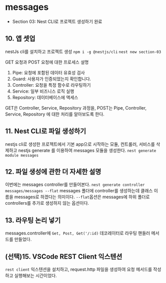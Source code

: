 # messages

- Section 03: Nest CLI로 프로젝트 생성하기 완료

## 10. 앱 셋업

nestJs cli를 설치하고 프로젝트 생성
`npm i -g @nestjs/cli`
`nest new section-03`

GET 요청과 POST 요청에 대한 프로세스 설명

1. Pipe: 요청에 포함된 데이터 유효성 검사
2. Guard: 사용자가 인증되었는지 확인합니다.
3. Controller: 요청을 특정 함수로 라우팅하기
4. Service: 일부 비즈니스 로직 실행
5. Repository: 데이터베이스에 액세스

GET은 Controller, Service, Repository 과정을,
POST는 Pipe, Controller, Service, Repository
에 대한 처리를 알아보도록 한다.

## 11. Nest CLI로 파일 생성하기

nestjs cli로 생성한 프로젝트에서 기본 app으로 시작하는 모듈, 컨트롤러, 서비스를 삭제하고
nestjs generate 를 이용하여 messages 모듈을 생성한다.
`nest generate module messages`

## 12. 파일 생성에 관한 더 자세한 설명

이번에는 messages controller를 만들어본다.
`nest generate controller messages/messages --flat`
messages 폴더에 controller를 생성하는데 클래스 이름을 messages로 하겠다는 의미이다.
`--flat`옵션은 messages에 하위 폴더로 controllers를 추가로 생성하지 않는 옵션이다.

## 13. 라우팅 논리 넣기

messages.controller에 `Get, Post, Get('/:id)` 데코레이터로 라우팅 핸들러 메서드를 만들었다.

## (선택)15. VSCode REST Client 익스텐션

`rest client` 익스텐션을 설치하고, request.http 파일을 생성하여 요청 메서드를 작성하고 실행해보는 시간이었다.
